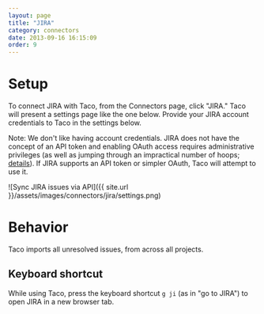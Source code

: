 ```yaml
---
layout: page
title: "JIRA"
category: connectors
date: 2013-09-16 16:15:09
order: 9
---
```


# Setup

To connect JIRA with Taco, from the Connectors page, click "JIRA."
Taco will present a settings page like the one below. Provide your
JIRA account credentials to Taco in the settings below.

Note: We don't like having account credentials. JIRA does not have the
concept of an API token and enabling OAuth access requires
administrative privileges (as well as jumping through an impractical
number of hoops; [details](https://developer.atlassian.com/display/JIRADEV/JIRA+REST+API+Example+-+Basic+Authentication)). 
If JIRA supports an API token or simpler OAuth, Taco will attempt to use
it. 

![Sync JIRA issues via API]({{ site.url }}/assets/images/connectors/jira/settings.png)


# Behavior

Taco imports all unresolved issues, from across all projects.

## Keyboard shortcut

While using Taco, press the keyboard shortcut `g ji` (as in "go to
JIRA") to open JIRA in a new browser tab.
